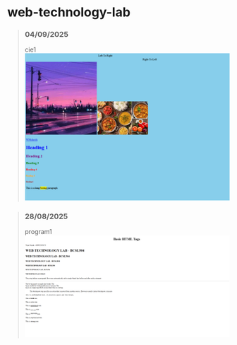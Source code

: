 # web-technology-lab

> ### 04/09/2025
> cie1
> <img src="/cie1/result.png">

> ### 28/08/2025
> program1
> <img src="/program1/result.png">
